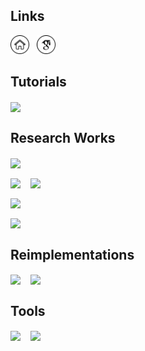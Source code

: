 ## Links

[<img src="./assets/homepage.png" width=30>](https://lynnho.github.io/)
&nbsp;
[<img src="./assets/google-scholar.png" width=30>](https://scholar.google.com/citations?user=fDTTEaAAAAAJ)



## Tutorials

[<img width="48.5%" align="center" src="https://github-readme-stats.vercel.app/api/pin/?username=LynnHo&repo=Matrix-Calculus-Tutorial&description_lines_count=2" />](https://github.com/LynnHo/Matrix-Calculus-Tutorial)



## Research Works

[<img width="48.5%" align="center" src="https://github-readme-stats.vercel.app/api/pin/?username=xyfJASON&repo=ctrlora&description_lines_count=2&show_owner=true" />](https://github.com/xyfJASON/ctrlora)

[<img width="48.5%" align="center" src="https://github-readme-stats.vercel.app/api/pin/?username=LynnHo&repo=EigenGAN-Tensorflow&description_lines_count=2" />](https://github.com/LynnHo/EigenGAN-Tensorflow)
&nbsp;&nbsp;
[<img width="48.5%" align="center" src="https://github-readme-stats.vercel.app/api/pin/?username=LynnHo&repo=AttGAN-Tensorflow&description_lines_count=2" />](https://github.com/LynnHo/AttGAN-Tensorflow)

[<img width="48.5%" align="center" src="https://github-readme-stats.vercel.app/api/pin/?username=LynnHo&repo=PA-GAN-Tensorflow&description_lines_count=2" />](https://github.com/LynnHo/PA-GAN-Tensorflow)

[<img width="48.5%" align="center" src="https://github-readme-stats.vercel.app/api/pin/?username=LynnHo&repo=Facial-Landmarks-of-Face-Datasets&description_lines_count=2" />](https://github.com/LynnHo/Facial-Landmarks-of-Face-Datasets)



## Reimplementations

[<img width="48.5%" align="center" src="https://github-readme-stats.vercel.app/api/pin/?username=LynnHo&repo=DCGAN-LSGAN-WGAN-GP-DRAGAN-Tensorflow-2&description_lines_count=2" />](https://github.com/LynnHo/DCGAN-LSGAN-WGAN-GP-DRAGAN-Tensorflow-2)
&nbsp;&nbsp;
[<img width="48.5%" align="center" src="https://github-readme-stats.vercel.app/api/pin/?username=LynnHo&repo=CycleGAN-Tensorflow-2&description_lines_count=2" />](https://github.com/LynnHo/CycleGAN-Tensorflow-2)



## Tools

[<img width="48.5%" align="center" src="https://github-readme-stats.vercel.app/api/pin/?username=LynnHo&repo=Make-Workspace&description_lines_count=2" />](https://github.com/LynnHo/Make-Workspace)
&nbsp;&nbsp;
[<img width="48.5%" align="center" src="https://github-readme-stats.vercel.app/api/pin/?username=LynnHo&repo=HD-CelebA-Cropper&description_lines_count=2" />](https://github.com/LynnHo/HD-CelebA-Cropper)

